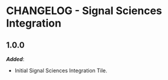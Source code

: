 # CHANGELOG - Signal Sciences Integration

## 1.0.0

***Added***: 

* Initial Signal Sciences Integration Tile.

